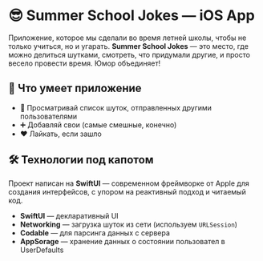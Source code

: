 # 😎 Summer School Jokes — iOS App

Приложение, которое мы сделали во время летней школы, чтобы не только учиться, но и угарать. **Summer School Jokes** — это место, где можно делиться шутками, смотреть, что придумали другие, и просто весело провести время. Юмор объединяет!

## 📲 Что умеет приложение

- 👀 Просматривай список шуток, отправленных другими пользователями
- ➕ Добавляй свои (самые смешные, конечно)
- ❤️ Лайкать, если зашло

## 🛠️ Технологии под капотом

Проект написан на **SwiftUI** — современном фреймворке от Apple для создания интерфейсов, с упором на реактивный подход и читаемый код.

- **SwiftUI** — декларативный UI
- **Networking** — загрузка шуток из сети (используем `URLSession`)
- **Codable** — для парсинга данных с сервера
- **AppSorage** — хранение данных о состоянии пользовател в UserDefaults
